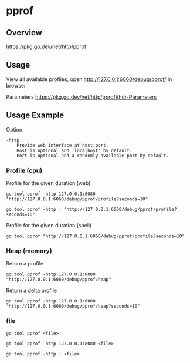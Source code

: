 # pprof

## Overview

https://pkg.go.dev/net/http/pprof

## Usage

View all available profiles, open http://127.0.0.1:6060/debug/pprof/ in browser

Parameters https://pkg.go.dev/net/http/pprof#hdr-Parameters

## Usage Example

Option

```
-http
    Provide web interface at host:port.
    Host is optional and 'localhost' by default.
    Port is optional and a randomly available port by default.
```

### Profile (cpu)

Profile for the given duration (web)
```
go tool pprof -http 127.0.0.1:8080 "http://127.0.0.1:6060/debug/pprof/profile?seconds=10"
```

```
go tool pprof -http : "http://127.0.0.1:6060/debug/pprof/profile?seconds=10"
```

Profile for the given duration (shell)

```
go tool pprof "http://127.0.0.1:6060/debug/pprof/profile?seconds=10"
```

### Heap (memory)

Return a profile

```
go tool pprof -http 127.0.0.1:8080 "http://127.0.0.1:6060/debug/pprof/heap"
```

Return a delta profile

```
go tool pprof -http 127.0.0.1:8080 "http://127.0.0.1:6060/debug/pprof/heap?seconds=10"
```

### file

```
go tool pprof <file>
```

```
go tool pprof -http 127.0.0.1:8080 <file>
```

```
go tool pprof -http : <file>
```
